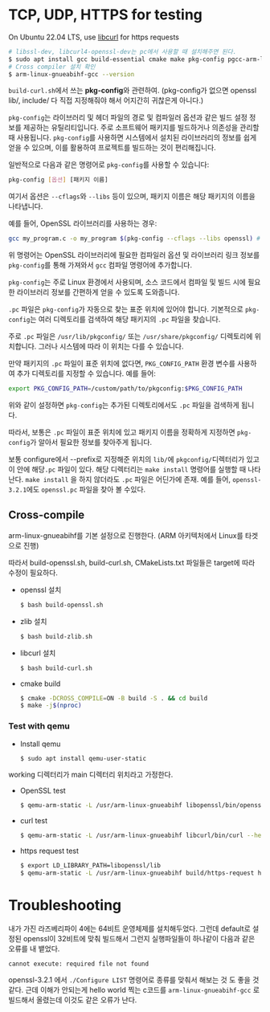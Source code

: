 # TCP, UDP, HTTPS for testing

On Ubuntu 22.04 LTS, use [libcurl](https://curl.se/libcurl/) for https requests
```bash
# libssl-dev, libcurl4-openssl-dev는 pc에서 사용할 때 설치해주면 된다.
$ sudo apt install gcc build-essential cmake make pkg-config pgcc-arm-linux-gnueabihf gcc-arm-linux-gnueabi
# Cross compiler 설치 확인
$ arm-linux-gnueabihf-gcc --version
```
`build-curl.sh`에서 쓰는 **pkg-config**와 관련하여.
(pkg-config가 없으면 openssl lib/, include/ 다 직접 지정해줘야 해서 어지간히 귀찮은게 아니다.)

`pkg-config`는 라이브러리 및 헤더 파일의 경로 및 컴파일러 옵션과 같은 빌드 설정 정보를 제공하는 유틸리티입니다. 주로 소프트웨어 패키지를 빌드하거나 의존성을 관리할 때 사용됩니다. `pkg-config`를 사용하면 시스템에서 설치된 라이브러리의 정보를 쉽게 얻을 수 있으며, 이를 활용하여 프로젝트를 빌드하는 것이 편리해집니다.

일반적으로 다음과 같은 명령어로 `pkg-config`를 사용할 수 있습니다:

```bash
pkg-config [옵션] [패키지 이름]
```

여기서 옵션은 `--cflags`와 `--libs` 등이 있으며, 패키지 이름은 해당 패키지의 이름을 나타냅니다.

예를 들어, OpenSSL 라이브러리를 사용하는 경우:

```bash
gcc my_program.c -o my_program $(pkg-config --cflags --libs openssl) # -lss -lcrypto
```

위 명령어는 OpenSSL 라이브러리에 필요한 컴파일러 옵션 및 라이브러리 링크 정보를 `pkg-config`를 통해 가져와서 `gcc` 컴파일 명령어에 추가합니다.

`pkg-config`는 주로 Linux 환경에서 사용되며, 소스 코드에서 컴파일 및 빌드 시에 필요한 라이브러리 정보를 간편하게 얻을 수 있도록 도와줍니다.

`.pc` 파일은 `pkg-config`가 자동으로 찾는 표준 위치에 있어야 합니다. 기본적으로 `pkg-config`는 여러 디렉토리를 검색하여 해당 패키지의 `.pc` 파일을 찾습니다.

주로 `.pc` 파일은 `/usr/lib/pkgconfig/` 또는 `/usr/share/pkgconfig/` 디렉토리에 위치합니다. 그러나 시스템에 따라 이 위치는 다를 수 있습니다.

만약 패키지의 `.pc` 파일이 표준 위치에 없다면, `PKG_CONFIG_PATH` 환경 변수를 사용하여 추가 디렉토리를 지정할 수 있습니다. 예를 들어:

```bash
export PKG_CONFIG_PATH=/custom/path/to/pkgconfig:$PKG_CONFIG_PATH
```

위와 같이 설정하면 `pkg-config`는 추가된 디렉토리에서도 `.pc` 파일을 검색하게 됩니다.

따라서, 보통은 `.pc` 파일이 표준 위치에 있고 패키지 이름을 정확하게 지정하면 `pkg-config`가 알아서 필요한 정보를 찾아주게 됩니다.

보통 configure에서 --prefix로 지정해준 위치의 `lib/`에 `pkgconfig/`디렉터리가 있고 이 안에 해당`.pc` 파일이 있다.
해당 디렉터리는 `make install` 명령어를 실행할 때 나타난다. `make install` 을 하지 않더라도 `.pc` 파일은 어딘가에 존재.
예를 들어, `openssl-3.2.1`에도 `openssl.pc` 파일을 찾아 볼 수있다.
## Cross-compile

arm-linux-gnueabihf를 기본 설정으로 진행한다. (ARM 아키텍처에서 Linux를 타겟으로 진행)

따라서 build-openssl.sh, build-curl.sh, CMakeLists.txt 파일들은 target에 따라 수정이 필요하다.

- openssl 설치
    ```bash
    $ bash build-openssl.sh
    ```
- zlib 설치
    ```bash
    $ bash build-zlib.sh
    ```
- libcurl 설치
    ```bash
    $ bash build-curl.sh
    ```
- cmake build
    ```bash
    $ cmake -DCROSS_COMPILE=ON -B build -S . && cd build
    $ make -j$(nproc)
    ```
### Test with qemu

- Install qemu
    ```bash
    $ sudo apt install qemu-user-static
    ```
working 디렉터리가 main 디렉터리 위치라고 가정한다.
- OpenSSL test
    ```bash
    $ qemu-arm-static -L /usr/arm-linux-gnueabihf libopenssl/bin/openssl
    ```
- curl test
    ```bash
    $ qemu-arm-static -L /usr/arm-linux-gnueabihf libcurl/bin/curl --help
    ```
- https request test
    ```bash
    $ export LD_LIBRARY_PATH=libopenssl/lib
    $ qemu-arm-static -L /usr/arm-linux-gnueabihf build/https-request https://i.namu.wiki/i/ZklMtOdY5zUwpy-eDcv5ilPABYkPrcPUxO7pK5zS5OZ6JhurWRRFuNufXs-R7-bFxMW2JuaqtJBgRRworro7clCE0_bd7iP7MJAL3kIpsQeXklPqFUWR6U3v6IfFDPVJHOuMikmBzNXwpXoUC6JhkA.webp
    ```

# Troubleshooting
내가 가진 라즈베리파이 4에는 64비트 운영체제를 설치해두었다. 그런데 default로 설정된 openssl이 32비트에 맞춰 빌드해서 그런지 실행파일들이 하나같이 다음과 같은 오류를 내 뱉었다.
```
cannot execute: required file not found
```
openssl-3.2.1 에서 `./Configure LIST` 명령어로 종류를 맞춰서 해보는 것 도 좋을 것 같다.
근데 이해가 안되는게 hello world 찍는 c코드를 `arm-linux-gnueabihf-gcc` 로 빌드해서 올렸는데 이것도 같은 오류가 난다.